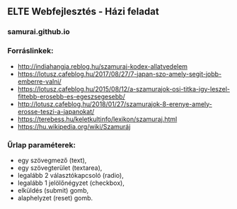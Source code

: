 ## ELTE Webfejlesztés - Házi feladat
###  samurai.github.io

### Forráslinkek:
- http://indiahangja.reblog.hu/szamuraj-kodex-allatvedelem
- https://lotusz.cafeblog.hu/2017/08/27/7-japan-szo-amely-segit-jobb-emberre-valni/
- https://lotusz.cafeblog.hu/2015/08/12/a-szamurajok-osi-titka-igy-leszel-fittebb-erosebb-es-egeszsegesebb/
- http://lotusz.cafeblog.hu/2018/01/27/szamurajok-8-erenye-amely-erosse-teszi-a-japanokat/
- https://terebess.hu/keletkultinfo/lexikon/szamuraj.html
- https://hu.wikipedia.org/wiki/Szamuráj

### Űrlap paraméterek:
- egy szövegmező (text),
- egy szövegterület (textarea),
- legalább 2 választókapcsoló (radio),
- legalább 1 jelölőnégyzet (checkbox),
- elküldés (submit) gomb,
- alaphelyzet (reset) gomb.
